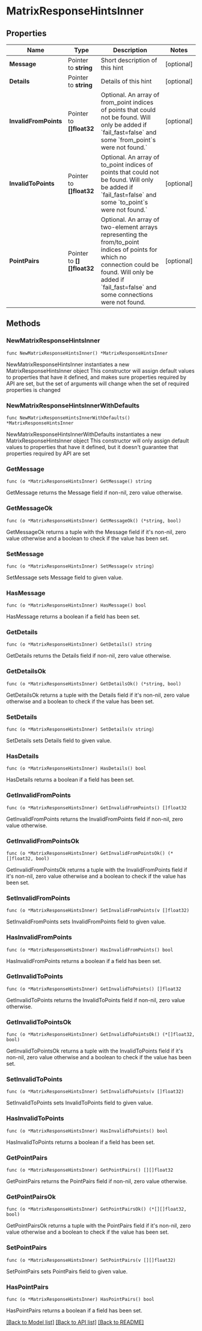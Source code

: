 # MatrixResponseHintsInner

## Properties

Name | Type | Description | Notes
------------ | ------------- | ------------- | -------------
**Message** | Pointer to **string** | Short description of this hint | [optional] 
**Details** | Pointer to **string** | Details of this hint | [optional] 
**InvalidFromPoints** | Pointer to **[]float32** | Optional. An array of from_point indices of points that could not be found. Will only be added if &#x60;fail_fast&#x3D;false&#x60; and some &#x60;from_point&#x60;s were not found.&#x60; | [optional] 
**InvalidToPoints** | Pointer to **[]float32** | Optional. An array of to_point indices of points that could not be found. Will only be added if &#x60;fail_fast&#x3D;false&#x60; and some &#x60;to_point&#x60;s were not found.&#x60; | [optional] 
**PointPairs** | Pointer to **[][]float32** | Optional. An array of two-element arrays representing the from/to_point indices of points for which no connection could be found. Will only be added if &#x60;fail_fast&#x3D;false&#x60; and some connections were not found. | [optional] 

## Methods

### NewMatrixResponseHintsInner

`func NewMatrixResponseHintsInner() *MatrixResponseHintsInner`

NewMatrixResponseHintsInner instantiates a new MatrixResponseHintsInner object
This constructor will assign default values to properties that have it defined,
and makes sure properties required by API are set, but the set of arguments
will change when the set of required properties is changed

### NewMatrixResponseHintsInnerWithDefaults

`func NewMatrixResponseHintsInnerWithDefaults() *MatrixResponseHintsInner`

NewMatrixResponseHintsInnerWithDefaults instantiates a new MatrixResponseHintsInner object
This constructor will only assign default values to properties that have it defined,
but it doesn't guarantee that properties required by API are set

### GetMessage

`func (o *MatrixResponseHintsInner) GetMessage() string`

GetMessage returns the Message field if non-nil, zero value otherwise.

### GetMessageOk

`func (o *MatrixResponseHintsInner) GetMessageOk() (*string, bool)`

GetMessageOk returns a tuple with the Message field if it's non-nil, zero value otherwise
and a boolean to check if the value has been set.

### SetMessage

`func (o *MatrixResponseHintsInner) SetMessage(v string)`

SetMessage sets Message field to given value.

### HasMessage

`func (o *MatrixResponseHintsInner) HasMessage() bool`

HasMessage returns a boolean if a field has been set.

### GetDetails

`func (o *MatrixResponseHintsInner) GetDetails() string`

GetDetails returns the Details field if non-nil, zero value otherwise.

### GetDetailsOk

`func (o *MatrixResponseHintsInner) GetDetailsOk() (*string, bool)`

GetDetailsOk returns a tuple with the Details field if it's non-nil, zero value otherwise
and a boolean to check if the value has been set.

### SetDetails

`func (o *MatrixResponseHintsInner) SetDetails(v string)`

SetDetails sets Details field to given value.

### HasDetails

`func (o *MatrixResponseHintsInner) HasDetails() bool`

HasDetails returns a boolean if a field has been set.

### GetInvalidFromPoints

`func (o *MatrixResponseHintsInner) GetInvalidFromPoints() []float32`

GetInvalidFromPoints returns the InvalidFromPoints field if non-nil, zero value otherwise.

### GetInvalidFromPointsOk

`func (o *MatrixResponseHintsInner) GetInvalidFromPointsOk() (*[]float32, bool)`

GetInvalidFromPointsOk returns a tuple with the InvalidFromPoints field if it's non-nil, zero value otherwise
and a boolean to check if the value has been set.

### SetInvalidFromPoints

`func (o *MatrixResponseHintsInner) SetInvalidFromPoints(v []float32)`

SetInvalidFromPoints sets InvalidFromPoints field to given value.

### HasInvalidFromPoints

`func (o *MatrixResponseHintsInner) HasInvalidFromPoints() bool`

HasInvalidFromPoints returns a boolean if a field has been set.

### GetInvalidToPoints

`func (o *MatrixResponseHintsInner) GetInvalidToPoints() []float32`

GetInvalidToPoints returns the InvalidToPoints field if non-nil, zero value otherwise.

### GetInvalidToPointsOk

`func (o *MatrixResponseHintsInner) GetInvalidToPointsOk() (*[]float32, bool)`

GetInvalidToPointsOk returns a tuple with the InvalidToPoints field if it's non-nil, zero value otherwise
and a boolean to check if the value has been set.

### SetInvalidToPoints

`func (o *MatrixResponseHintsInner) SetInvalidToPoints(v []float32)`

SetInvalidToPoints sets InvalidToPoints field to given value.

### HasInvalidToPoints

`func (o *MatrixResponseHintsInner) HasInvalidToPoints() bool`

HasInvalidToPoints returns a boolean if a field has been set.

### GetPointPairs

`func (o *MatrixResponseHintsInner) GetPointPairs() [][]float32`

GetPointPairs returns the PointPairs field if non-nil, zero value otherwise.

### GetPointPairsOk

`func (o *MatrixResponseHintsInner) GetPointPairsOk() (*[][]float32, bool)`

GetPointPairsOk returns a tuple with the PointPairs field if it's non-nil, zero value otherwise
and a boolean to check if the value has been set.

### SetPointPairs

`func (o *MatrixResponseHintsInner) SetPointPairs(v [][]float32)`

SetPointPairs sets PointPairs field to given value.

### HasPointPairs

`func (o *MatrixResponseHintsInner) HasPointPairs() bool`

HasPointPairs returns a boolean if a field has been set.


[[Back to Model list]](../README.md#documentation-for-models) [[Back to API list]](../README.md#documentation-for-api-endpoints) [[Back to README]](../README.md)


